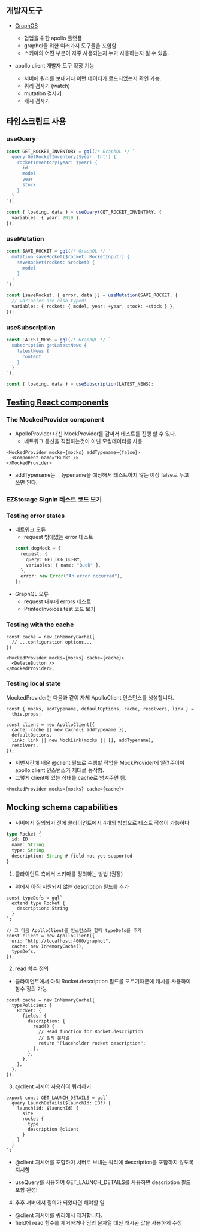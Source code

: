 ## 개발자도구

- [GraphOS](https://www.apollographql.com/docs/graphos/)

  - 협업을 위한 apollo 플랫폼
  - graphql을 위한 여러가지 도구들을 포함함.
  - 스키마의 어떤 부분이 자주 사용되는지 누가 사용하는지 알 수 있음.

- apollo client 개발자 도구 확장 기능
  - 서버에 쿼리를 보내거나 어떤 데이터가 로드되었는지 확인 가능.
  - 쿼리 검사기 (watch)
  - mutation 검사기
  - 캐시 검사기

## 타입스크립트 사용

### useQuery

```ts
const GET_ROCKET_INVENTORY = gql(/* GraphQL */ `
  query GetRocketInventory($year: Int!) {
    rocketInventory(year: $year) {
      id
      model
      year
      stock
    }
  }
`);

const { loading, data } = useQuery(GET_ROCKET_INVENTORY, {
  variables: { year: 2019 },
});
```

### useMutation

```ts
const SAVE_ROCKET = gql(/* GraphQL */ `
  mutation saveRocket($rocket: RocketInput!) {
    saveRocket(rocket: $rocket) {
      model
    }
  }
`);

const [saveRocket, { error, data }] = useMutation(SAVE_ROCKET, {
  // variables are also typed!
  variables: { rocket: { model, year: +year, stock: +stock } },
});
```

### useSubscription

```ts
const LATEST_NEWS = gql(/* GraphQL */ `
  subscription getLatestNews {
    latestNews {
      content
    }
  }
`);

const { loading, data } = useSubscription(LATEST_NEWS);
```

## [Testing React components](https://www.apollographql.com/docs/react/development-testing/testing)

### The MockedProvider component

- ApolloProvider 대신 MockProvider를 감싸서 테스트를 진행 할 수 있다.
  - 네트워크 통신을 직접하는것이 아닌 모킹데이터를 사용

```tsx
<MockedProvider mocks={mocks} addTypename={false}>
  <Component name="Buck" />
</MockedProvider>
```

- addTypename는 \_\_typename을 예상해서 테스트하지 않는 이상 false로 두고 쓰면 된다.

### EZStorage SignIn 테스트 코드 보기

### Testing error states

- 네트워크 오류
  - request 밖에있는 error 테스트
  ```ts
  const dogMock = {
    request: {
      query: GET_DOG_QUERY,
      variables: { name: "Buck" },
    },
    error: new Error("An error occurred"),
  };
  ```
- GraphQL 오류
  - request 내부에 errors 테스트
  - PrintedInvoices.test 코드 보기

### Testing with the cache

```tsx
const cache = new InMemoryCache({
  // ...configuration options...
})

<MockedProvider mocks={mocks} cache={cache}>
  <DeleteButton />
</MockedProvider>,
```

### Testing local state

MockedProvider는 다음과 같이 자체 ApolloClient 인스턴스를 생성합니다.

```tsx
const { mocks, addTypename, defaultOptions, cache, resolvers, link } =
  this.props;

const client = new ApolloClient({
  cache: cache || new Cache({ addTypename }),
  defaultOptions,
  link: link || new MockLink(mocks || [], addTypename),
  resolvers,
});
```

- 저번시간에 배운 @client 필드로 수행할 작업을 MockProvider에 알려주어야 apollo client 인스턴스가 제대로 동작함.
- 그렇게 client에 있는 상태를 cache로 넘겨주면 됨.

```tsx
<MockedProvider mocks={mocks} cache={cache}>
```

## Mocking schema capabilities

- 서버에서 질의되기 전에 클라이언트에서 4개의 방법으로 테스트 작성이 가능하다

```ts
type Rocket {
  id: ID!
  name: String
  type: String
  description: String # field not yet supported
}
```

1. 클라이언트 측에서 스키마를 정의하는 방법 (권장)

- 위에서 아직 지원되지 않는 description 필드를 추가

```tsx
const typeDefs = gql`
  extend type Rocket {
    description: String
  }
`;
```

```tsx
// 그 다음 ApolloClient를 인스턴스화 할때 typeDefs를 추가
const client = new ApolloClient({
  uri: "http://localhost:4000/graphql",
  cache: new InMemoryCache(),
  typeDefs,
});
```

2. read 함수 정의

- 클라이언트에서 아직 Rocket.description 필드를 모르기때문에 캐시를 사용하여 함수 정의 가능

```tsx
const cache = new InMemoryCache({
  typePolicies: {
    Rocket: {
      fields: {
        description: {
          read() {
            // Read function for Rocket.description
            // 임의 문자열
            return "Placeholder rocket description";
          },
        },
      },
    },
  },
});
```

3. @client 지시어 사용하여 쿼리하기

```tsx
export const GET_LAUNCH_DETAILS = gql`
  query LaunchDetails($launchId: ID!) {
    launch(id: $launchId) {
      site
      rocket {
        type
        description @client
      }
    }
  }
`;
```

- @client 지시어를 포함하여 서버로 보내는 쿼리에 description를 포함하지 않도록 지시함

- useQuery를 사용하여 GET_LAUNCH_DETAILS를 사용하면 description 필드 포함 완성!

4. 추후 서버에서 질의가 되었다면 해야할 일

- @client 지시어를 쿼리에서 제거합니다.
- field에 read 함수를 제거하거나 임의 문자열 대신 캐시된 값을 사용하게 수정
